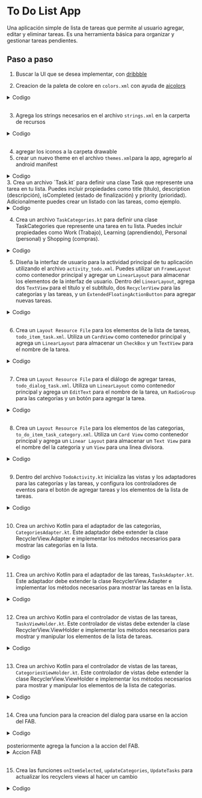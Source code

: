 # To Do List App

Una aplicación simple de lista de tareas que permite al usuario agregar, editar y eliminar tareas. Es una herramienta básica para organizar y gestionar tareas pendientes.

## Paso a paso

1. Buscar la UI que se desea implementar, con [dribbble](https://dribbble.com/shots/18579924-To-Do-List-app)

2. Creacion de la paleta de colore en `colors.xml` con ayuda de [aicolors](https://aicolors.co/)

<details>
  <summary>Codigo</summary>
  
  ```xml
  <?xml version="1.0" encoding="utf-8"?>
<resources>
<!--To Do App-->
    <!-- Colores primarios -->
    <color name="todoPrimary">#0085ff</color>
    <color name="todoPrimaryDark">#5a85ae</color>
    <color name="colorPrimaryLight">#e0ffff</color>

    <!-- Colores de acento -->
    <color name="todoAccent">#006fff</color>
    <color name="todoAccentLight">#e1ffff</color>

    <!-- Colores de texto -->
    <color name="todoTextPrimary">#FFFFFF</color>
    <color name="todoTextSecondary">#9e9e9e</color>

    <!-- Colores de fondo -->
    <color name="todoBackgroundPrimary">#1E1E1E</color>
    <color name="todoBackgroundSecondary">#2d2d2d</color>
    <color name="todoBackgroundTertiary">#454545</color>

<!--    Colores de categorias-->
    <color name="todo_personal">#4e86c6</color>
    <color name="todo_learning">#8f6dab</color>
    <color name="todo_work">#5da894</color>
    <color name="todo_shopping">#e56c70</color>
    <color name="todo_personal_selected">#0c1a2a</color>
    <color name="todo_learning_selected">#2d1e2a</color>
    <color name="todo_work_selected">#0e1e17</color>
    <color name="todo_shopping_selected">#421b1c</color>

</resources>

  ```
  </details>

<br>

3. Agrega los strings necesarios en el archivo `strings.xml` en la carperta de recursos

<details>
  <summary>Codigo</summary>

  ```xml
  <resources>
    <string name="app_name">BegginerXML</string>
    <!--To Do App-->
    <string name="todo_title_screen">Bienvenido, Jaen!</string>
    <string name="todo_categories">Categorias</string>
    <string name="todo_tasks">Tareas</string>
    <string name="fab_add_task">Agregar Tarea</string>
    <string name="todo_add_task">Agregar tarea</string>
    <string name="todo_work">Trabajo</string>
    <string name="todo_personal">Personal</string>
    <string name="todo_learning">Aprendizaje</string>
    <string name="todo_shopping">Compras</string>
</resources>
  ```

</details>

<br>

4. agregar los iconos a la carpeta drawable
2. crear un nuevo theme en el archivo `themes.xml`para la app, agregarlo al android manifest

<details>

<summary>Codigo</summary>

```xml
<resources xmlns:android="http://schemas.android.com/apk/res/android" xmlns:tools="http://schemas.android.com/tools">
    <!-- Base application theme. -->
    <style name="Base.Theme.BegginerXML" parent="Theme.Material3.DayNight.NoActionBar">
        <!-- Customize your light theme here. -->
        <!-- <item name="colorPrimary">@color/my_light_primary</item> -->
    </style>

    <style name="Theme.ToDoApp" parent="Theme.Material3.DayNight.NoActionBar">
        <!-- Customize your light theme here. -->
        <!-- Primary brand color. -->
        <item name="colorPrimary">@color/todoPrimary</item>
        <item name="colorPrimaryVariant">@color/colorPrimaryLight</item>
        <item name="colorOnPrimary">@color/todoPrimaryDark</item>
        <!-- Secondary brand color. -->
        <item name="colorSecondary">@color/todoBackgroundSecondary</item>
        <item name="colorSecondaryVariant">@color/todoTextSecondary</item>
        <!-- Status bar color. -->
        <item name="android:statusBarColor">@color/todoBackgroundPrimary</item>
        <!-- Customize your theme here. -->
    </style>

    <style name="ToDoSubtitle">
        <item name="android:layout_marginBottom">8dp</item>
        <item name="android:layout_marginHorizontal">32dp</item>
        <item name="android:textColor">@color/todoTextSecondary</item>
        <item name="android:textSize">18sp</item>
    </style>

    <style name="Theme.BegginerXML" parent="Theme.ToDoApp" />
</resources>
```
</details>
3. Crea un archivo `Task.kt` para definir una clase Task que represente una tarea en tu lista. Puedes incluir propiedades como title (título), description (descripción), isCompleted (estado de finalización) y priority (prioridad). Adicionalmente puedes crear un listado con las tareas, como ejemplo.

<details>

<summary>Codigo</summary>

```kt
package com.jaennova.begginerxml.todolistapp

data class Task(
    val name: String,
    val category: TaskCategories,
    var isSelected: Boolean = false
)

val listTasks = mutableListOf(
    Task("Buy groceries", TaskCategories.Personal),
    Task("Call mom", TaskCategories.Work, true),
    Task("Buy milk", TaskCategories.Shopping),
    Task("Learn Kotlin", TaskCategories.Learning),
)
```
</details>


4. Crea un archivo `TaskCategories.kt` para definir una clase TaskCategories que represente una tarea en tu lista. Puedes incluir propiedades como Work (Trabajo), Learning (aprendiendo), Personal (personal) y Shopping (compras).

<details>

<summary>Codigo</summary>

```kt
package com.jaennova.begginerxml.todolistapp

sealed class TaskCategories(var isSelected: Boolean = true) {
    data object Work : TaskCategories()
    data object Learning : TaskCategories()
    data object Personal : TaskCategories()
    data object Shopping : TaskCategories()
}

val listCategories = listOf(
    TaskCategories.Work,
    TaskCategories.Personal,
    TaskCategories.Shopping,
    TaskCategories.Learning
)
```
</details>


5. Diseña la interfaz de usuario para la actividad principal de tu aplicación utilizando el archivo `activity_todo.xml`. Puedes utilizar un `FrameLayout` como contenedor principal y agregar un `LinearLayout` para almacenar los elementos de la interfaz de usuario. Dentro del `LinearLayout`, agrega dos `TextView` para el título y el subtítulo, dos `RecyclerView` para las categorías y las tareas, y un `ExtendedFloatingActionButton` para agregar nuevas tareas.

<details>

<summary>Codigo</summary>

```xml
<?xml version="1.0" encoding="utf-8"?>
<FrameLayout xmlns:android="http://schemas.android.com/apk/res/android"
    xmlns:app="http://schemas.android.com/apk/res-auto"
    xmlns:tools="http://schemas.android.com/tools"
    android:layout_width="match_parent"
    android:layout_height="match_parent">


    <LinearLayout
        android:id="@+id/main"
        android:layout_width="match_parent"
        android:layout_height="match_parent"
        android:background="@color/todoBackgroundPrimary"
        android:orientation="vertical"
        tools:context=".todolistapp.ToDoListActivity">

        <TextView
            android:layout_width="wrap_content"
            android:layout_height="wrap_content"
            android:layout_marginHorizontal="32dp"
            android:layout_marginVertical="40dp"
            android:text="@string/todo_title_screen"
            android:textColor="@color/todoTextPrimary"
            android:textSize="32sp" />

        <TextView
            style="@style/ToDoSubtitle"
            android:layout_width="wrap_content"
            android:layout_height="wrap_content"
            android:text="@string/todo_categories" />

        <androidx.recyclerview.widget.RecyclerView
            android:id="@+id/rvCategories"
            android:layout_width="match_parent"
            android:layout_height="wrap_content" />

        <TextView
            style="@style/ToDoSubtitle"
            android:layout_width="wrap_content"
            android:layout_height="wrap_content"
            android:layout_marginTop="20dp"
            android:text="@string/todo_tasks" />

        <androidx.recyclerview.widget.RecyclerView
            android:id="@+id/rvTasks"
            android:layout_width="match_parent"
            android:layout_height="wrap_content"
            android:layout_marginHorizontal="16dp"
            android:layout_marginTop="8dp" />

    </LinearLayout>

    <com.google.android.material.floatingactionbutton.ExtendedFloatingActionButton
        android:id="@+id/fabAddTask"
        android:layout_width="wrap_content"
        android:layout_height="wrap_content"
        android:layout_gravity="end|bottom"
        android:layout_margin="20dp"
        android:backgroundTint="@color/todoPrimaryDark"
        android:text="@string/fab_add_task"
        android:textColor="@color/todoTextPrimary"
        app:icon="@drawable/ic_add_task"
        app:iconTint="@color/todoTextPrimary" />

</FrameLayout>
```
</details>

<br>

6.  Crea un `Layout Resource File` para los elementos de la lista de tareas, `todo_item_task.xml`. Utiliza un `CardView` como contenedor principal y agrega un `LinearLayout` para almacenar un `CheckBox` y un `TextView` para el nombre de la tarea.

<details>

<summary>Codigo</summary>

```xml
<?xml version="1.0" encoding="utf-8"?>
<androidx.cardview.widget.CardView xmlns:android="http://schemas.android.com/apk/res/android"
    xmlns:app="http://schemas.android.com/apk/res-auto"
    android:layout_width="match_parent"
    android:layout_height="wrap_content"
    xmlns:tools="http://schemas.android.com/tools"
    android:layout_marginVertical="4dp"
    app:cardBackgroundColor="@color/todoBackgroundSecondary"
    app:cardCornerRadius="16dp">

    <LinearLayout
        android:paddingVertical="16dp"
        android:layout_width="match_parent"
        android:layout_height="wrap_content"
        android:orientation="horizontal">

        <CheckBox
            android:id="@+id/cbTask"
            android:layout_width="wrap_content"
            android:layout_height="wrap_content" />

        <TextView
            android:id="@+id/tvTask"
            android:layout_width="wrap_content"
            android:layout_height="wrap_content"
            android:textColor="@color/todoTextPrimary"
            android:textSize="18sp"
            tools:text="Prueba" />
    </LinearLayout>
</androidx.cardview.widget.CardView>
```
</details>

<br>

7.  Crea un `Layout Resource File` para el diálogo de agregar tareas, `todo_dialog_task.xml`. Utiliza un `LinearLayout` como contenedor principal y agrega un `EditText` para el nombre de la tarea, un `RadioGroup` para las categorías y un botón para agregar la tarea.

<details>

<summary>Codigo</summary>

```xml
<?xml version="1.0" encoding="utf-8"?>
<LinearLayout xmlns:android="http://schemas.android.com/apk/res/android"
    xmlns:tools="http://schemas.android.com/tools"
    android:layout_width="250dp"
    android:layout_height="wrap_content"
    android:background="@color/todoBackgroundSecondary"
    android:orientation="vertical"
    android:padding="24dp">

    <EditText
        android:id="@+id/etTask"
        android:layout_width="match_parent"
        android:layout_height="wrap_content"
        android:autofillHints=""
        android:backgroundTint="@color/todoPrimaryDark"
        android:hint="@string/todo_add_task"
        android:inputType="text"
        android:textColor="@color/todoTextSecondary"
        android:textColorHint="@color/todoTextSecondary"
        tools:ignore="DuplicateSpeakableTextCheck" />

    <RadioGroup
        android:id="@+id/rgCategories"
        android:layout_width="match_parent"
        android:layout_height="wrap_content">

        <RadioButton
            android:id="@+id/rbWork"
            android:layout_width="match_parent"
            android:layout_height="wrap_content"
            android:buttonTint="@color/todo_work"
            android:text="@string/todo_work"
            android:textColor="@color/todoTextPrimary" />

        <RadioButton
            android:id="@+id/rbLearning"
            android:layout_width="match_parent"
            android:layout_height="wrap_content"
            android:buttonTint="@color/todo_learning"
            android:text="@string/todo_learning"
            android:textColor="@color/todoTextPrimary" />

        <RadioButton
            android:id="@+id/rbPersonal"
            android:layout_width="match_parent"
            android:layout_height="wrap_content"
            android:buttonTint="@color/todo_personal"
            android:checked="true"
            android:text="@string/todo_personal"
            android:textColor="@color/todoTextPrimary" />

        <RadioButton
            android:id="@+id/rbShopping"
            android:layout_width="match_parent"
            android:layout_height="wrap_content"
            android:buttonTint="@color/todo_shopping"
            android:text="@string/todo_shopping"
            android:textColor="@color/todoTextPrimary" />

    </RadioGroup>

    <Button
        android:id="@+id/btnAddTask"
        android:layout_width="match_parent"
        android:layout_height="wrap_content"
        android:backgroundTint="@color/todoPrimaryDark"
        android:text="@string/todo_add_task"
        android:textColor="@color/todoTextPrimary" />
</LinearLayout>
```
</details>

<br>

8.  Crea un `Layout Resource File` para los elementos de las categorias, `to_do_item_task_category.xml`. Utiliza un `Card View` como contenedor principal y agrega un `Linear Layout` para almacenar un `Text View` para el nombre del la categoria y un `View` para una linea divisora.

<details>

<summary>Codigo</summary>

```xml
<?xml version="1.0" encoding="utf-8"?>
<androidx.cardview.widget.CardView xmlns:android="http://schemas.android.com/apk/res/android"
    xmlns:app="http://schemas.android.com/apk/res-auto"
    xmlns:tools="http://schemas.android.com/tools"
    android:id="@+id/cardCategory"
    android:layout_width="160dp"
    android:layout_height="90dp"
    android:layout_marginHorizontal="8dp"
    android:layout_marginVertical="16dp"
    app:cardBackgroundColor="@color/todoBackgroundTertiary"
    app:cardCornerRadius="16dp">

    <LinearLayout
        android:layout_width="match_parent"
        android:layout_height="match_parent"
        android:layout_margin="16dp"
        android:gravity="center_vertical"
        android:orientation="vertical">

        <TextView
            android:id="@+id/tvCategoryName"
            android:layout_width="wrap_content"
            android:layout_height="wrap_content"
            android:textColor="@color/todoTextPrimary"
            android:textSize="19sp"
            tools:text="Work" />

        <View
            android:id="@+id/divider"
            android:layout_width="match_parent"
            android:layout_height="2dp"
            android:layout_marginTop="8dp"
            android:background="@color/todoPrimary" />
    </LinearLayout>
</androidx.cardview.widget.CardView>
```
</details>

<br>

9.  Dentro del archivo `TodoActivity.kt` inicializa las vistas y los adaptadores para las categorías y las tareas, y configura los controladores de eventos para el botón de agregar tareas y los elementos de la lista de tareas.

<details>

<summary>Codigo</summary>

```kt

// Inicializacion de variables
    private lateinit var rvCategories: RecyclerView
    private lateinit var rvTasks: RecyclerView
    private lateinit var fabAddTask: ExtendedFloatingActionButton

    override fun onCreate(savedInstanceState: Bundle?) {
        super.onCreate(savedInstanceState)
        setContentView(R.layout.activity_to_do_list)
        initComponents()
        initUI()
        initListeners()
    }
     private fun initListeners() {
        fabAddTask.setOnClickListener {  } //se crea despues
    }
    private fun initComponents() {
        rvCategories = findViewById(R.id.rvCategories)
        rvTasks = findViewById(R.id.rvTasks)
        fabAddTask = findViewById(R.id.fabAddTask)
    }

    private fun initUI() {
        categoriesAdapter =
            CategoriesAdapter(listCategories) { position -> updateCategories(position) }
        rvCategories.layoutManager =
            LinearLayoutManager(this, LinearLayoutManager.HORIZONTAL, false)
        rvCategories.adapter = categoriesAdapter

        taskAdapter = TaskAdapter(listTasks) { position -> onItemSelected(position) }
        rvTasks.layoutManager = LinearLayoutManager(this)
        rvTasks.adapter = taskAdapter
    }
```
</details>

<br>

10. Crea un archivo Kotlin para el adaptador de las categorías, `CategoriesAdapter.kt`. Este adaptador debe extender la clase RecyclerView.Adapter e implementar los métodos necesarios para mostrar las categorías en la lista.

<details>

<summary>Codigo</summary>

```kt
package com.jaennova.begginerxml.todolistapp

import android.view.LayoutInflater
import android.view.ViewGroup
import androidx.recyclerview.widget.RecyclerView
import com.jaennova.begginerxml.R

class CategoriesAdapter(private val categories: List<TaskCategories>,  private val onItemSelected:(Int) -> Unit) :
    RecyclerView.Adapter<CategoriesViewHolder>() {
    override fun onCreateViewHolder(parent: ViewGroup, viewType: Int): CategoriesViewHolder {
        val view = LayoutInflater.from(parent.context)
            .inflate(R.layout.to_do_item_task_category, parent, false)
        return CategoriesViewHolder(view)
    }


    override fun onBindViewHolder(holder: CategoriesViewHolder, position: Int) {
        holder.render(categories[position],onItemSelected)
    }

    override fun getItemCount() = categories.size
}
```
</details>

<br>

11. Crea un archivo Kotlin para el adaptador de las tareas, `TasksAdapter.kt`. Este adaptador debe extender la clase RecyclerView.Adapter e implementar los métodos necesarios para mostrar las tareas en la lista.

<details>

<summary>Codigo</summary>

```kt
package com.jaennova.begginerxml.todolistapp

import android.view.LayoutInflater
import android.view.ViewGroup
import androidx.recyclerview.widget.RecyclerView
import com.jaennova.begginerxml.R

class TaskAdapter(var task: List<Task>, private val onTaskSelected: (Int) -> Unit) :
    RecyclerView.Adapter<TaskViewHolder>() {
    override fun onCreateViewHolder(parent: ViewGroup, viewType: Int): TaskViewHolder {
        val view =
            LayoutInflater.from(parent.context).inflate(R.layout.to_do_item_task, parent, false)
        return TaskViewHolder(view)
    }


    override fun onBindViewHolder(holder: TaskViewHolder, position: Int) {
        holder.render(task[position])
        holder.itemView.setOnClickListener { onTaskSelected(position) }
    }

    override fun getItemCount() = task.size
}
```
</details>

<br>

12. Crea un archivo Kotlin para el controlador de vistas de las tareas, `TasksViewHolder.kt`. Este controlador de vistas debe extender la clase RecyclerView.ViewHolder e implementar los métodos necesarios para mostrar y manipular los elementos de la lista de tareas.

<details>

<summary>Codigo</summary>

```kt
package com.jaennova.begginerxml.todolistapp

import android.content.res.ColorStateList
import android.graphics.Paint
import android.view.View
import android.widget.CheckBox
import android.widget.TextView
import androidx.core.content.ContextCompat
import androidx.recyclerview.widget.RecyclerView
import com.jaennova.begginerxml.R

class TaskViewHolder(view: View) : RecyclerView.ViewHolder(view) {

    private val tvTask: TextView = view.findViewById(R.id.tvTask)
    private val cbTask = view.findViewById<CheckBox>(R.id.cbTask)
    fun render(task: Task) {
        if (task.isSelected) {
            tvTask.paintFlags = tvTask.paintFlags or Paint.STRIKE_THRU_TEXT_FLAG
        } else {
            tvTask.paintFlags = tvTask.paintFlags and Paint.STRIKE_THRU_TEXT_FLAG.inv()
        }

        tvTask.text = task.name
        cbTask.isChecked = task.isSelected
        val color = when (task.category) {
            TaskCategories.Shopping -> R.color.todo_shopping
            TaskCategories.Personal -> R.color.todo_personal
            TaskCategories.Work -> R.color.todo_work
            TaskCategories.Learning -> R.color.todo_learning
        }

        cbTask.buttonTintList = ColorStateList.valueOf(
            ContextCompat.getColor(cbTask.context, color)
        )
    }
}
```
</details>

<br>

13. Crea un archivo Kotlin para el controlador de vistas de las tareas, `CategoriesViewHolder.kt`. Este controlador de vistas debe extender la clase RecyclerView.ViewHolder e implementar los métodos necesarios para mostrar y manipular los elementos de la lista de categorias.

<details>

<summary>Codigo</summary>

```kt
package com.jaennova.begginerxml.todolistapp

import android.view.View
import android.widget.TextView
import androidx.cardview.widget.CardView
import androidx.core.content.ContextCompat
import androidx.recyclerview.widget.RecyclerView
import com.jaennova.begginerxml.R

class CategoriesViewHolder(view: View) : RecyclerView.ViewHolder(view) {

    private val tvCategoryName: TextView = view.findViewById(R.id.tvCategoryName)
    private val divider: View = view.findViewById(R.id.divider)
    private val viewContainer: CardView = view.findViewById(R.id.cardCategory)

    fun render(category: TaskCategories, onItemSelected: (Int) -> Unit) {

        val color = if (category.isSelected) {
            R.color.todoBackgroundSecondary
        } else {
            R.color.todoBackgroundTertiary
        }
        viewContainer.setCardBackgroundColor(ContextCompat.getColor(viewContainer.context, color))

        itemView.setOnClickListener { onItemSelected(layoutPosition) }
        when (category) {
            TaskCategories.Work -> {
                tvCategoryName.text = "Work"
                divider.setBackgroundResource(R.color.todo_work)
//                viewContainer.setCardBackgroundColor(viewContainer.context.getColor(R.color.todo_work))
            }

            TaskCategories.Personal -> {
                tvCategoryName.text = "Personal"
                divider.setBackgroundResource(R.color.todo_personal)
//                viewContainer.setCardBackgroundColor(viewContainer.context.getColor(R.color.todo_personal))
            }

            TaskCategories.Shopping -> {
                tvCategoryName.text = "Shopping"
                divider.setBackgroundResource(R.color.todo_shopping)
//                viewContainer.setCardBackgroundColor(viewContainer.context.getColor(R.color.todo_shopping))
            }

            TaskCategories.Learning -> {
                tvCategoryName.text = "Learning"
                divider.setBackgroundResource(R.color.todo_learning)
//                viewContainer.setCardBackgroundColor(viewContainer.context.getColor(R.color.todo_learning))
            }
        }
    }
}
```
</details>

<br>


14.  Crea una funcion para la creacion del dialog para usarse en la accion del FAB.
     
<details>

<summary>Codigo</summary>

```kt
    private fun showDialog() {
        val dialog = Dialog(this)
        dialog.setContentView(R.layout.to_do_dialog_task)
        val btnAddTask = dialog.findViewById<Button>(R.id.btnAddTask)
        val etTask = dialog.findViewById<EditText>(R.id.etTask)
        val rgCategories = dialog.findViewById<RadioGroup>(R.id.rgCategories)

        btnAddTask.setOnClickListener {
            val currentTask = etTask.text.toString()
            if (currentTask.isNotEmpty()) {

                val selectedId = rgCategories.checkedRadioButtonId
                val selectedRadioButton: RadioButton = rgCategories.findViewById(selectedId)
                val currentCategory: TaskCategories = when (selectedRadioButton.text) {
                    "Trabajo" -> Work
                    "Aprendiendo" -> Learning
                    "Compras" -> Shopping
                    else -> Personal
                }
                listTasks.add(Task(currentTask, currentCategory))
                updateTasks()
                dialog.hide()
            }
        }
        dialog.show()
    }
```
</details>
<br>
posteriormente agrega la funcion a la accion del FAB.

<details>

<summary>Accion FAB</summary>

```kt
 fabAddTask.setOnClickListener { showDialog() }
```
</details>

<br>


15. Crea las funciones `onItemSelected`, `updateCategories`, `UpdateTasks` para actualizar los recyclers views al hacer un cambio

<details>

<summary>Codigo</summary>

```kt
    private fun onItemSelected(position: Int) {
        listTasks[position].isSelected = !listTasks[position].isSelected
        updateTasks()
    }

    private fun updateCategories(position: Int) {
        listCategories[position].isSelected = !listCategories[position].isSelected
        categoriesAdapter.notifyItemChanged(position)
        updateTasks()
    }

    private fun updateTasks() {
        val selectedCategories: List<TaskCategories> = listCategories.filter { it.isSelected }
        val newTasks = listTasks.filter { selectedCategories.contains(it.category) }
        taskAdapter.task = newTasks
        taskAdapter.notifyDataSetChanged()
    }
```
</details>

<br>
